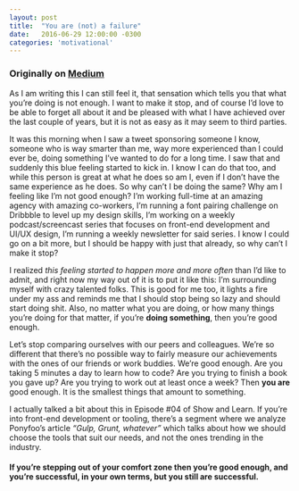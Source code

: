```yaml
---
layout: post
title:  "You are (not) a failure"
date:   2016-06-29 12:00:00 -0300
categories: 'motivational'
---
```


### Originally on [Medium](https://medium.com/@nicolasjengler/you-are-not-a-failure-8e4fec7c660f)

As I am writing this I can still feel it, that sensation which tells you that what you’re doing is not enough. I want to make it stop, and of course I’d love to be able to forget all about it and be pleased with what I have achieved over the last couple of years, but it is not as easy as it may seem to third parties.

It was this morning when I saw a tweet sponsoring someone I know, someone who is way smarter than me, way more experienced than I could ever be, doing something I’ve wanted to do for a long time. I saw that and suddenly this blue feeling started to kick in.
I know I can do that too, and while this person is great at what he does so am I, even if I don’t have the same experience as he does. So why can’t I be doing the same? Why am I feeling like I’m not good enough? I’m working full-time at an amazing agency with amazing co-workers, I’m running a font pairing challenge on Dribbble to level up my design skills, I’m working on a weekly podcast/screencast series that focuses on front-end development and UI/UX design, I’m running a weekly newsletter for said series. I know I could go on a bit more, but I should be happy with just that already, so why can’t I make it stop?

I realized _this feeling started to happen more and more often_ than I’d like to admit, and right now my way out of it is to put it like this: I’m surrounding myself with crazy talented folks. This is good for me too, it lights a fire under my ass and reminds me that I should stop being so lazy and should start doing shit. Also, no matter what you are doing, or how many things you’re doing for that matter, if you’re **doing something**, then you’re good enough.

Let’s stop comparing ourselves with our peers and colleagues. We’re so different that there’s no possible way to fairly measure our achievements with the ones of our friends or work buddies. We’re good enough.
Are you taking 5 minutes a day to learn how to code? Are you trying to finish a book you gave up? Are you trying to work out at least once a week? Then **you are** good enough. It is the smallest things that amount to something.

I actually talked a bit about this in Episode #04 of Show and Learn. If you’re into front-end development or tooling, there’s a segment where we analyze Ponyfoo’s article _“Gulp, Grunt, whatever”_ which talks about how we should choose the tools that suit our needs, and not the ones trending in the industry.

#### If you’re stepping out of your comfort zone then you’re good enough, and you’re successful, in your own terms, but you still are successful.